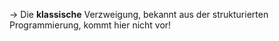 -> Die **klassische** Verzweigung, bekannt aus der strukturierten Programmierung, kommt hier nicht vor!